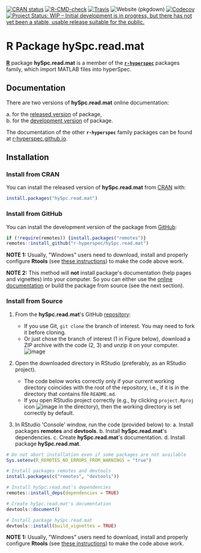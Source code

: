 <!-- ---------------------------------------------------------------------- -->

<!-- badges: start -->
[![CRAN status](https://www.r-pkg.org/badges/version-last-release/hySpc.read.mat)](https://cran.r-project.org/package=hySpc.read.mat)
[![R-CMD-check](https://github.com/r-hyperspec/hySpc.read.mat/workflows/R-CMD-check/badge.svg)](https://github.com/r-hyperspec/hySpc.read.mat/actions)
[![Travis](https://travis-ci.com/r-hyperspec/hySpc.read.mat.svg?branch=develop)](https://travis-ci.com/github/r-hyperspec/hySpc.read.mat)
![Website (pkgdown)](https://github.com/r-hyperspec/hySpc.read.mat/workflows/Website%20(pkgdown)/badge.svg)
[![Codecov](https://codecov.io/gh/r-hyperspec/hySpc.read.mat/branch/develop/graph/badge.svg)](https://codecov.io/gh/r-hyperspec/hySpc.read.mat?branch=develop)
[![Project Status: WIP – Initial development is in progress, but there has not yet been a stable, usable release suitable for the public.](https://www.repostatus.org/badges/latest/wip.svg)](https://www.repostatus.org/#wip)
<!--[![metacran downloads](https://cranlogs.r-pkg.org/badges/grand-total/hySpc.read.mat)](https://cran.r-project.org/package=hySpc.read.mat)-->
<!--[![metacran downloads](https://cranlogs.r-pkg.org/badges/hySpc.read.mat)](https://cran.r-project.org/package=hySpc.read.mat)-->
<!-- badges: end -->



# R Package **hySpc.read.mat**

[**R**](https://www.r-project.org/) package **hySpc.read.mat** is a member of the [**`r-hyperspec`**](https://r-hyperspec.github.io/) packages family, which import MATLAB files into hyperSpec.

<!-- ---------------------------------------------------------------------- -->

## Documentation

There are two versions of **hySpc.read.mat** online documentation:

a. for the [released version](https://r-hyperspec.github.io/hySpc.read.mat/) of package,  
b. for the [development version](https://r-hyperspec.github.io/hySpc.read.mat/dev/) of package.

The documentation of the other **`r-hyperspec`** family packages can be found at [r-hyperspec.github.io](https://r-hyperspec.github.io/).

<!-- ---------------------------------------------------------------------- -->

## Installation

### Install from CRAN

You can install the released version of **hySpc.read.mat** from [CRAN](https://cran.r-project.org/package=hySpc.read.mat) with:

```r
install.packages("hySpc.read.mat")
```


### Install from GitHub

You can install the development version of the package from [GitHub](https://github.com/r-hyperspec/hySpc.read.mat):

```r
if (!require(remotes)) {install.packages("remotes")}
remotes::install_github("r-hyperspec/hySpc.read.mat")
```

**NOTE 1:**
Usually, "Windows" users need to download, install and properly configure **Rtools** (see [these instructions](https://cran.r-project.org/bin/windows/Rtools/)) to make the code above work.

**NOTE 2:**
This method will **not** install package's documentation (help pages and vignettes) into your computer.
So you can either use the [online documentation](https://r-hyperspec.github.io/) or build the package from source (see the next section).


### Install from Source

1. From the **hySpc.read.mat**'s GitHub [repository](https://github.com/r-hyperspec/hySpc.read.mat):
    - If you use Git, `git clone` the branch of interest.
      You may need to fork it before cloning.
    - Or just chose the branch of interest (1 in Figure below), download a ZIP archive with the code (2, 3) and unzip it on your computer.  
![image](https://user-images.githubusercontent.com/12725868/89338263-ffa1dd00-d6a4-11ea-94c2-fa36ee026691.png)

2. Open the downloaded directory in RStudio (preferably, as an RStudio project).
    - The code below works correctly only if your current working directory coincides with the root of the repository, i.e., if it is in the directory that contains file `README.md`.
    - If you open RStudio project correctly (e.g., by clicking `project.Rproj` icon ![image](https://user-images.githubusercontent.com/12725868/89340903-26621280-d6a9-11ea-8299-0ec5e9cf7e3e.png) in the directory), then the working directory is set correctly by default.

3. In RStudio 'Console' window, run the code (provided below) to:
    a. Install packages **remotes** and **devtools**.
    b. Install **hySpc.read.mat**'s dependencies.
    c. Create **hySpc.read.mat**'s documentation.
    d. Install package **hySpc.read.mat**.

```r
# Do not abort installation even if some packages are not available
Sys.setenv(R_REMOTES_NO_ERRORS_FROM_WARNINGS = "true")

# Install packages remotes and devtools
install.packages(c("remotes", "devtools"))

# Install hySpc.read.mat's dependencies
remotes::install_deps(dependencies = TRUE)

# Create hySpc.read.mat's documentation
devtools::document()

# Install package hySpc.read.mat
devtools::install(build_vignettes = TRUE)
```

**NOTE 1:**
Usually, "Windows" users need to download, install and properly configure **Rtools** (see [these instructions](https://cran.r-project.org/bin/windows/Rtools/)) to make the code above work.
